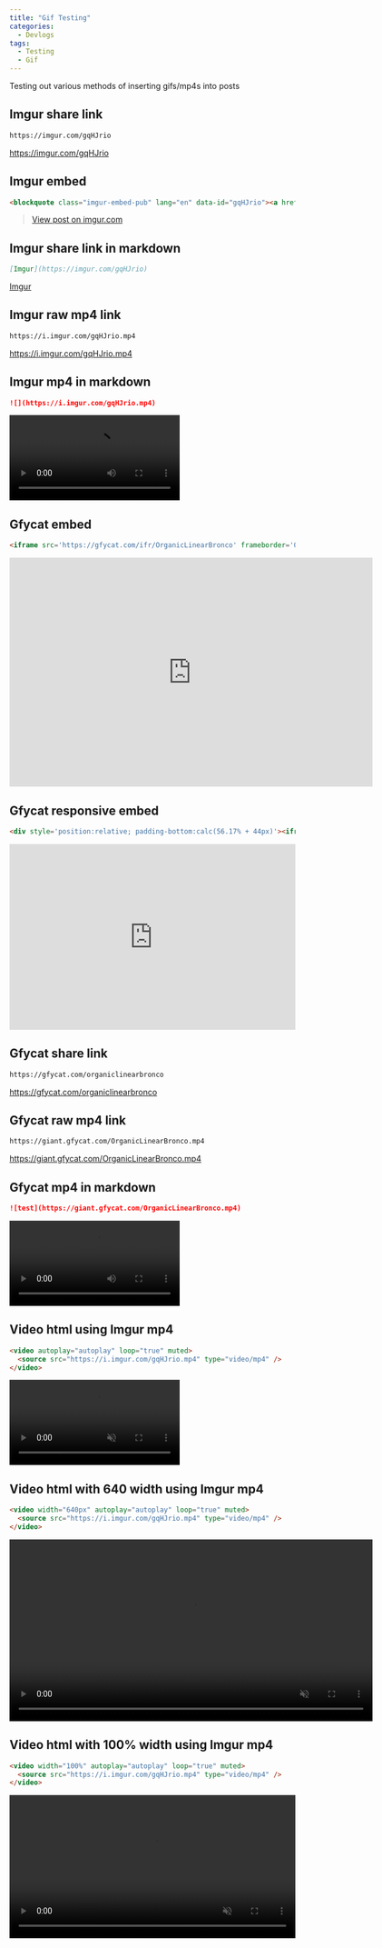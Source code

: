 ```yaml
---
title: "Gif Testing"
categories:
  - Devlogs
tags:
  - Testing
  - Gif
---
```


Testing out various methods of inserting gifs/mp4s into posts

## Imgur share link

```md
https://imgur.com/gqHJrio
```

https://imgur.com/gqHJrio

## Imgur embed

```md
<blockquote class="imgur-embed-pub" lang="en" data-id="gqHJrio"><a href="https://imgur.com/gqHJrio">View post on imgur.com</a></blockquote><script async src="//s.imgur.com/min/embed.js" charset="utf-8"></script>
```

<blockquote class="imgur-embed-pub" lang="en" data-id="gqHJrio"><a href="https://imgur.com/gqHJrio">View post on imgur.com</a></blockquote><script async src="//s.imgur.com/min/embed.js" charset="utf-8"></script>

## Imgur share link in markdown

```md
[Imgur](https://imgur.com/gqHJrio)
```

[Imgur](https://imgur.com/gqHJrio)

## Imgur raw mp4 link

```md
https://i.imgur.com/gqHJrio.mp4
```

https://i.imgur.com/gqHJrio.mp4

## Imgur mp4 in markdown

```md
![](https://i.imgur.com/gqHJrio.mp4)
```

![test](https://i.imgur.com/gqHJrio.mp4)

## Gfycat embed

```md
<iframe src='https://gfycat.com/ifr/OrganicLinearBronco' frameborder='0' scrolling='no' allowfullscreen width='640' height='403'></iframe>
```

<iframe src='https://gfycat.com/ifr/OrganicLinearBronco' frameborder='0' scrolling='no' allowfullscreen width='640' height='403'></iframe>

## Gfycat responsive embed

```md
<div style='position:relative; padding-bottom:calc(56.17% + 44px)'><iframe src='https://gfycat.com/ifr/OrganicLinearBronco' frameborder='0' scrolling='no' width='100%' height='100%' style='position:absolute;top:0;left:0;' allowfullscreen></iframe></div>
```

<div style='position:relative; padding-bottom:calc(56.17% + 44px)'><iframe src='https://gfycat.com/ifr/OrganicLinearBronco' frameborder='0' scrolling='no' width='100%' height='100%' style='position:absolute;top:0;left:0;' allowfullscreen></iframe></div>

## Gfycat share link

```md
https://gfycat.com/organiclinearbronco
```

https://gfycat.com/organiclinearbronco

## Gfycat raw mp4 link

```md
https://giant.gfycat.com/OrganicLinearBronco.mp4
```

https://giant.gfycat.com/OrganicLinearBronco.mp4

## Gfycat mp4 in markdown

```md
![test](https://giant.gfycat.com/OrganicLinearBronco.mp4)
```

![test](https://giant.gfycat.com/OrganicLinearBronco.mp4)

## Video html using Imgur mp4

```md
<video autoplay="autoplay" loop="true" muted>
  <source src="https://i.imgur.com/gqHJrio.mp4" type="video/mp4" />
</video>
```

<video autoplay="autoplay" loop="true" muted>
  <source src="https://i.imgur.com/gqHJrio.mp4" type="video/mp4" />
</video>

## Video html with 640 width using Imgur mp4

```md
<video width="640px" autoplay="autoplay" loop="true" muted>
  <source src="https://i.imgur.com/gqHJrio.mp4" type="video/mp4" />
</video>
```

<video width="640px" autoplay="autoplay" loop="true" muted>
  <source src="https://i.imgur.com/gqHJrio.mp4" type="video/mp4" />
</video>

## Video html with 100% width using Imgur mp4

```md
<video width="100%" autoplay="autoplay" loop="true" muted>
  <source src="https://i.imgur.com/gqHJrio.mp4" type="video/mp4" />
</video>
```

<video width="100%" autoplay="autoplay" loop="true" muted>
  <source src="https://i.imgur.com/gqHJrio.mp4" type="video/mp4" />
</video>
